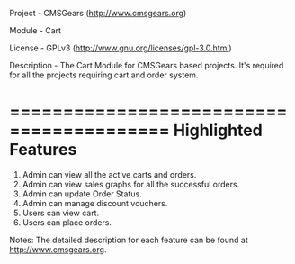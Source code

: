 Project 	- CMSGears (http://www.cmsgears.org)

Module  	- Cart

License 	- GPLv3 (http://www.gnu.org/licenses/gpl-3.0.html)

Description - The Cart Module for CMSGears based projects. It's required for all the projects requiring cart and order system.

=========================================
Highlighted Features
=========================================
1. Admin can view all the active carts and orders.
2. Admin can view sales graphs for all the successful orders.
3. Admin can update Order Status.
4. Admin can manage discount vouchers.
5. Users can view cart.
6. Users can place orders.

Notes: The detailed description for each feature can be found at http://www.cmsgears.org.
